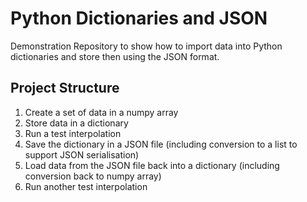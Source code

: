 # Python Dictionaries and JSON
Demonstration Repository to show how to import data into Python dictionaries and store then using the JSON format.

## Project Structure

1. Create a set of data in a numpy array
2. Store data in a dictionary
3. Run a test interpolation
4. Save the dictionary in a JSON file (including conversion to a list to support JSON serialisation)
5. Load data from the JSON file back into a dictionary (including conversion back to numpy array)
6. Run another test interpolation

